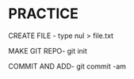 # PRACTICE

  CREATE FILE - type nul > file.txt
  
  MAKE GIT REPO- git init

 COMMIT AND ADD- git commit -am